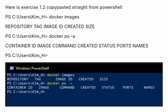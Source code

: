 Here is exercise 1.2 copypasted straight from powershell

PS C:\Users\Kim_H> docker images

REPOSITORY   TAG       IMAGE ID   CREATED   SIZE

PS C:\Users\Kim_H> docker ps -a

CONTAINER ID   IMAGE     COMMAND   CREATED   STATUS    PORTS     NAMES

PS C:\Users\Kim_H>

![screenshot](https://github.com/KimHonkaniemi/docker/blob/916a586b31836b9c2831633bbdecad14e22da2dc/Capture1.PNG)
